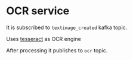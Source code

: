 # OCR service

It is subscribed to `textimage_created` kafka topic.

Uses [tesseract](https://github.com/tesseract-ocr/tesseract) as OCR engine 

After processing it publishes to `ocr` topic.
